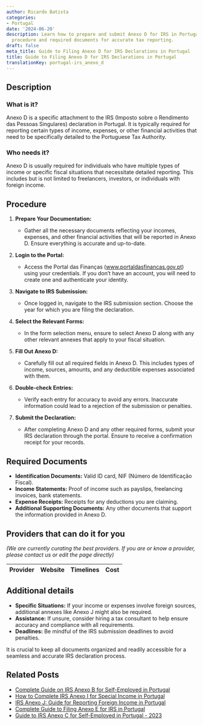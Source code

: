 ```yaml
---
author: Ricardo Batista
categories:
- Portugal
date: '2024-06-20'
description: Learn how to prepare and submit Anexo D for IRS in Portugal. Step-by-step
  procedure and required documents for accurate tax reporting.
draft: false
meta_title: Guide to Filing Anexo D for IRS Declarations in Portugal
title: Guide to Filing Anexo D for IRS Declarations in Portugal
translationKey: portugal-irs_anexo_d
---
```





## Description
### What is it?
Anexo D is a specific attachment to the IRS (Imposto sobre o Rendimento das Pessoas Singulares) declaration in Portugal. It is typically required for reporting certain types of income, expenses, or other financial activities that need to be specifically detailed to the Portuguese Tax Authority.

### Who needs it?
Anexo D is usually required for individuals who have multiple types of income or specific fiscal situations that necessitate detailed reporting. This includes but is not limited to freelancers, investors, or individuals with foreign income.

## Procedure
1. **Prepare Your Documentation:**
   - Gather all the necessary documents reflecting your incomes, expenses, and other financial activities that will be reported in Anexo D. Ensure everything is accurate and up-to-date. 

2. **Login to the Portal:**
   - Access the Portal das Finanças (www.portaldasfinancas.gov.pt) using your credentials. If you don’t have an account, you will need to create one and authenticate your identity.

3. **Navigate to IRS Submission:**
   - Once logged in, navigate to the IRS submission section. Choose the year for which you are filing the declaration.

4. **Select the Relevant Forms:**
   - In the form selection menu, ensure to select Anexo D along with any other relevant annexes that apply to your fiscal situation.

5. **Fill Out Anexo D:**
   - Carefully fill out all required fields in Anexo D. This includes types of income, sources, amounts, and any deductible expenses associated with them.

6. **Double-check Entries:**
   - Verify each entry for accuracy to avoid any errors. Inaccurate information could lead to a rejection of the submission or penalties.

7. **Submit the Declaration:**
   - After completing Anexo D and any other required forms, submit your IRS declaration through the portal. Ensure to receive a confirmation receipt for your records.

## Required Documents
- **Identification Documents:** Valid ID card, NIF (Número de Identificação Fiscal).
- **Income Statements:** Proof of income such as payslips, freelancing invoices, bank statements.
- **Expense Receipts:** Receipts for any deductions you are claiming.
- **Additional Supporting Documents:** Any other documents that support the information provided in Anexo D.

## Providers that can do it for you
_(We are currently curating the best providers. If you are or know a provider, please contact us or edit the page directly)_

| Provider        |     Website     |     Timelines    |       Cost      |
| :-------------: | :-------------: |  :-------------: | :-------------: |

## Additional details
- **Specific Situations:** If your income or expenses involve foreign sources, additional annexes like Anexo J might also be required.
- **Assistance:** If unsure, consider hiring a tax consultant to help ensure accuracy and compliance with all requirements.
- **Deadlines:** Be mindful of the IRS submission deadlines to avoid penalties.
  
It is crucial to keep all documents organized and readily accessible for a seamless and accurate IRS declaration process.


## Related Posts

- [Complete Guide on IRS Anexo B for Self-Employed in Portugal](https://tramitit.com/guides/portugal/irs_anexo_b/)
- [How to Complete IRS Anexo I for Special Income in Portugal](https://tramitit.com/guides/portugal/irs_anexo_i/)
- [IRS Anexo J: Guide for Reporting Foreign Income in Portugal](https://tramitit.com/guides/portugal/irs_anexo_j/)
- [Complete Guide to Filing Anexo E for IRS in Portugal](https://tramitit.com/guides/portugal/irs_anexo_e/)
- [Guide to IRS Anexo C for Self-Employed in Portugal - 2023](https://tramitit.com/guides/portugal/irs_anexo_c/)